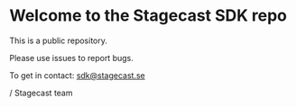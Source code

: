 # Welcome to the Stagecast SDK repo
This is a public repository.

Please use issues to report bugs.

To get in contact: sdk@stagecast.se

/ Stagecast team
